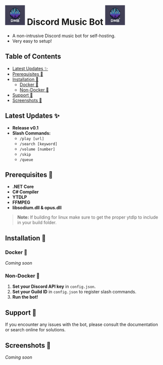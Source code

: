 #  <img src="https://raw.githubusercontent.com/EZroot/DiscordMusicBot/main/DiscordMusicBot/Imgs/2b1b1cb5-2446-46d7-848e-e9c418b5de91.webp" alt="drawing" width="64"/>  Discord Music Bot   <img src="https://raw.githubusercontent.com/EZroot/DiscordMusicBot/main/DiscordMusicBot/Imgs/2b1b1cb5-2446-46d7-848e-e9c418b5de91.webp" alt="drawing" width="64"/>

- A non-intrusive Discord music bot for self-hosting. 
- Very easy to setup!
## Table of Contents

-   [Latest Updates ✨](#latest-updates-)
-   [Prerequisites 🚧](#prerequisites-)
-   [Installation 📝](#installation-)
    -   [Docker 🐳](#docker-)
    -   [Non-Docker 💪](#non-docker-)
-   [Support 📝](#support-)
-   [Screenshots 📸](#screenshots-)

## Latest Updates ✨

-   **Release v0.1**
-   **Slash Commands:**
    -   `/play [url]`
    -   `/search [keyword]`
    -   `/volume [number]`
    -   `/skip`
    -   `/queue`

## Prerequisites 🚧

-   **.NET Core**
-   **C# Compiler**
-   **YTDLP**
-   **FFMPEG**
-   **libsodium.dll & opus.dll**

> **Note:** If building for linux make sure to get the proper ytdlp to include in your build folder.

## Installation 📝

### Docker 🐳

_Coming soon_

### Non-Docker 💪

1.  **Set your Discord API key** in `config.json`.
2.  **Set your Guild ID** in `config.json` to register slash commands.
3.  **Run the bot!**

## Support 📝

If you encounter any issues with the bot, please consult the documentation or search online for solutions.

## Screenshots 📸

_Coming soon_

